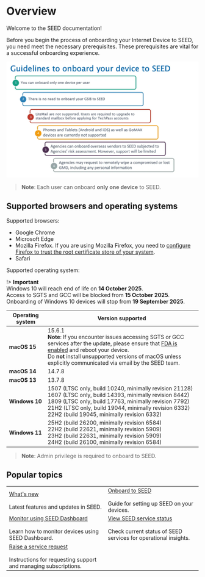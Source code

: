 # Overview

Welcome to the SEED documentation! 

Before you begin the process of onboarding your Internet Device to SEED, you need meet the necessary prerequisites. These prerequisites are vital for a successful onboarding experience. 

![onboarding](/images/onboarding-image.png)

> **Note**: Each user can onboard **only one device** to SEED.  

## Supported browsers and operating systems

Supported browsers:

 - Google Chrome
 - Microsoft Edge
 - Mozilla Firefox. If you are using Mozilla Firefox, you need to [configure Firefox to trust the root certificate store of your system](https://support.mozilla.org/en-US/kb/setting-certificate-authorities-firefox).
 - Safari

Supported operating system:

!> **Important**  
Windows 10 will reach end of life on **14 October 2025**.  
Access to SGTS and GCC will be blocked from **15 October 2025**.  
Onboarding of Windows 10 devices will stop from **19 September 2025**.

| **Operating system** | **Version supported** |
|---|---|
| **macOS 15**        | 15.6.1 <br> **Note**: If you encounter issues accessing SGTS or GCC services after the update, please ensure that [FDA is enabled](https://docs.developer.tech.gov.sg/docs/security-suite-for-engineering-endpoint-devices/post-onboarding-instructions/macos-latest?id=ensure-full-disk-access-fda-is-enabled-for-seed-components) and reboot your device. <br> Do **not** install unsupported versions of macOS unless explicitly communicated via email by the SEED team.|
| **macOS 14**        | 14.7.8 |
| **macOS 13**        | 13.7.8 |
| **Windows 10** | 1507 (LTSC only, build 10240, minimally revision 21128) <br> 1607 (LTSC only, build 14393, minimally revision 8442) <br> 1809 (LTSC only, build 17763, minimally revision 7792) <br> 21H2 (LTSC only, build 19044, minimally revision 6332) <br> 22H2 (build 19045, minimally revision 6332) |
| **Windows 11** | 25H2 (build 26200, minimally revision 6584) <br> 22H2 (build 22621, minimally revision 5909) <br> 23H2 (build 22631, minimally revision 5909) <br> 24H2 (build 26100, minimally revision 6584) |


> **Note**:
> Admin privilege is required to onboard to SEED.



## Popular topics
|  |  | 
| --- | --- |
| [What's new](release-notes)</br></br> Latest features and updates in SEED. | [Onboard to SEED](/onboard-device/seed-prerequisites.md) </br></br> Guide for setting up SEED on your devices. |
| [Monitor using SEED Dashboard](/seed-dashboard/seed-dashboard-overview.md) </br></br> Learn how to monitor devices using SEED Dashboard. | [View SEED service status](/support/seed-status.md)</br></br> Check current status of SEED services for operational insights.  |
|  [Raise a service request](/support/raise-service-request.md) </br></br> Instructions for requesting support and managing subscriptions. | 

